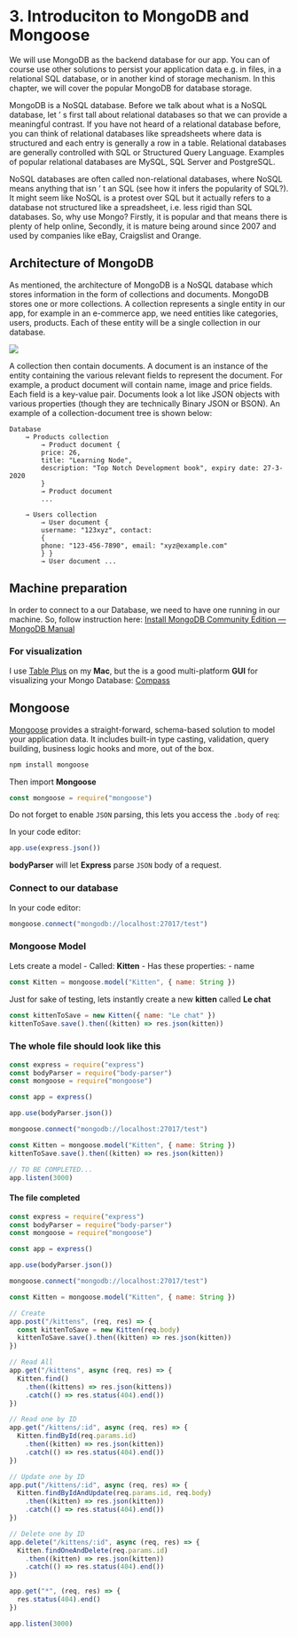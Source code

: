 # 3. Introduciton to MongoDB and Mongoose
We will use MongoDB as the backend database for our app. You can of course use other solutions to persist your application data e.g. in files, in a relational SQL database, or in another kind of storage mechanism. In this chapter, we will cover the popular MongoDB for database storage.

MongoDB is a NoSQL database. Before we talk about what is a NoSQL database, let ’ s first tall about relational databases so that we can provide a meaningful contrast. If you have not heard of a relational database before, you can think of relational databases like spreadsheets where data is structured and each entry is generally a row in a table. Relational databases are generally controlled with SQL or Structured Query Language. Examples of popular relational databases are MySQL, SQL Server and PostgreSQL.

NoSQL databases are often called non-relational databases, where NoSQL means anything that isn ’ t an SQL (see how it infers the popularity of SQL?). It might seem like NoSQL is a protest over SQL but it actually refers to a database not structured like a spreadsheet, i.e. less rigid than SQL databases.
So, why use Mongo? Firstly, it is popular and that means there is plenty of help online, Secondly, it is mature being around since 2007 and used by companies like eBay, Craigslist and Orange.

## Architecture of MongoDB
As mentioned, the architecture of MongoDB is a NoSQL database which stores information in the form of collections and documents. MongoDB stores one or more collections. A collection represents a single entity in our app, for example in an e-commerce app, we need entities like categories, users, products. Each of these entity will be a single collection in our database.

![](https://docs.mongodb.com/manual/images/crud-annotated-collection.bakedsvg.svg)

A collection then contain documents. A document is an instance of the entity containing the various relevant fields to represent the document. For example, a product document will contain name, image and price fields. Each field is a key-value pair. Documents look a lot like JSON objects with various properties (though they are technically Binary JSON or BSON). An example of a collection-document tree is shown below:

```
Database
    → Products collection
        → Product document {
        price: 26,
        title: "Learning Node",
        description: "Top Notch Development book", expiry date: 27-3-2020
        }
        → Product document
        ...

    → Users collection
        → User document {
        username: "123xyz", contact:
        {
        phone: "123-456-7890", email: "xyz@example.com"
        } }
        → User document ...
```

## Machine preparation
In order to connect to a our Database, we need to have one running in our machine. So, follow instruction here: [Install MongoDB Community Edition — MongoDB Manual](https://docs.mongodb.com/manual/administration/install-community/)

### For visualization
I use [Table Plus](https://tableplus.com/) on my **Mac**, but the is a good multi-platform **GUI** for visualizing your Mongo Database: [Compass](https://www.mongodb.com/try/download/compass)



## Mongoose
[Mongoose](https://mongoosejs.com/) provides a straight-forward, schema-based solution to model your application data. It includes built-in type casting, validation, query building, business logic hooks and more, out of the box.

```bash
npm install mongoose
```


Then import **Mongoose**
```javascript
const mongoose = require("mongoose")
```


Do not forget to enable `JSON` parsing, this lets you access the `.body` of `req`:

In your code editor:
```javascript
app.use(express.json())
```

**bodyParser** will let **Express** parse `JSON` body of a request.

### Connect to our database
In your code editor:
```javascript
mongoose.connect("mongodb://localhost:27017/test")
```

### Mongoose Model
Lets create a model
	 - Called: **Kitten**
	 - Has these properties: 
		 - name
```javascript
const Kitten = mongoose.model("Kitten", { name: String })
```

Just for sake of testing, lets instantly create a new **kitten** called **Le chat**
```javascript
const kittenToSave = new Kitten({ name: "Le chat" })
kittenToSave.save().then((kitten) => res.json(kitten))
```


### The whole file should look like this
```javascript
const express = require("express")
const bodyParser = require("body-parser")
const mongoose = require("mongoose")

const app = express()

app.use(bodyParser.json())

mongoose.connect("mongodb://localhost:27017/test")

const Kitten = mongoose.model("Kitten", { name: String })
kittenToSave.save().then((kitten) => res.json(kitten))

// TO BE COMPLETED...
app.listen(3000)
```

#### The file completed
```javascript
const express = require("express")
const bodyParser = require("body-parser")
const mongoose = require("mongoose")

const app = express()

app.use(bodyParser.json())

mongoose.connect("mongodb://localhost:27017/test")

const Kitten = mongoose.model("Kitten", { name: String })

// Create
app.post("/kittens", (req, res) => {
  const kittenToSave = new Kitten(req.body)
  kittenToSave.save().then((kitten) => res.json(kitten))
})

// Read All
app.get("/kittens", async (req, res) => {
  Kitten.find()
    .then((kittens) => res.json(kittens))
    .catch(() => res.status(404).end())
})

// Read one by ID
app.get("/kittens/:id", async (req, res) => {
  Kitten.findById(req.params.id)
    .then((kitten) => res.json(kitten))
    .catch(() => res.status(404).end())
})

// Update one by ID
app.put("/kittens/:id", async (req, res) => {
  Kitten.findByIdAndUpdate(req.params.id, req.body)
    .then((kitten) => res.json(kitten))
    .catch(() => res.status(404).end())
})

// Delete one by ID
app.delete("/kittens/:id", async (req, res) => {
  Kitten.findOneAndDelete(req.params.id)
    .then((kitten) => res.json(kitten))
    .catch(() => res.status(404).end())
})

app.get("*", (req, res) => {
  res.status(404).end()
})

app.listen(3000)
```

